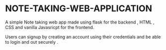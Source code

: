 # NOTE-TAKING-WEB-APPLICATION

A simple Note taking web app made using flask for the backend  , HTML , CSS and  vanilla Javasricpt for the frontend.

Users can signup by creating an account using their credentials  and be able to login and out securely .